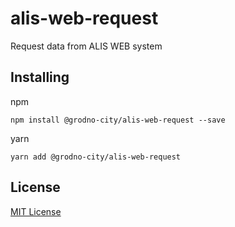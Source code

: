 # alis-web-request

Request data from ALIS WEB system

## Installing

npm
```
npm install @grodno-city/alis-web-request --save
```

yarn 
```
yarn add @grodno-city/alis-web-request
```

## License

[MIT License ](https://github.com/grodno-city/alis-web-request/blob/master/LICENSE)
